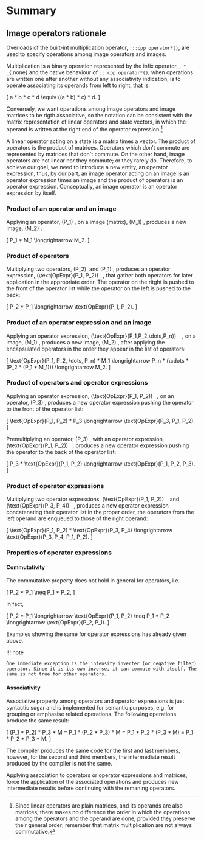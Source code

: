 # Summary

## Image operators rationale

Overloads of the built-int multiplication operator, `:::cpp operator*()`, are
used to specify operations among image operators and images.

Multiplication is a binary operation represented by the infix operator
`_ * _`{.none} and the native behaviour of `:::cpp operator*()`, when
operations are written one after another without any associativity
indication, is to operate associating its operands from left to right,
that is:

\[
    a * b * c * d \equiv ((a * b) * c) * d.
\]

Conversely, we want operations among image operators and image matrices to be
rigth associative, so the notation can be consistent with the matrix
representation of linear operators and state vectors, in which the operand is
written at the right end of the operator expression.[^1]

[^1]: Since linear operators are plain matrices, and its operands are also
      matrices, there makes no difference the order in which the operations
      among the operators and the operand are done, provided they preserve
      their general order; remember that matrix multiplication are not always
      commutative.

A linear operator acting on a state is a matrix times a vector. The product of
operators is the product of matrices. Operators which donʼt commute are
represented by matrices that don't commute. On the other hand, image operators
are not linear nor they commute; or they rarely do. Therefore, to achieve our
goal, we need to introduce a new entity, an operator expression, thus, by our
part, an image operator acting on an image is an operator expression times an
image and the product of operators is an operator expression. Conceptually, an
image operator is an operator expression by itself.

### Product of an operator and an image

Applying an operator, \(P_1\)&nbsp;, on a image (matrix), \(M_1\)&nbsp;,
produces a new image, \(M_2\)&nbsp;:

\[
    P_1 * M_1 \longrightarrow M_2.
\]

### Product of operators

Multiplying two operators, \(P_2\)&nbsp; and \(P_1\)&nbsp;, produces an operator
expression, \(\text{OpExpr}(P_1, P_2)\)&nbsp;&nbsp;&nbsp;, that gather both
operators for later application in the appropriate order. The operator on the
ritght is pushed to the front of the operator list while the operator on the
left is pushed to the back:

\[
    P_2 * P_1 \longrightarrow \text{OpExpr}(P_1, P_2).
\]

### Product of an operator expression and an image

Applying an operator expression,
\(\text{OpExpr}(P_1,P_2,\dots,P_n)\)&nbsp;&nbsp;&nbsp;&nbsp;, on a image,
\(M_1\)&nbsp;, produces a new image, \(M_2\)&nbsp;, after applying the
encapsulated operators in the order they appear in the list of operators:

\[
    \text{OpExpr}(P_1, P_2, \dots, P_n) * M_1 \longrightarrow P_n * (\cdots * (P_2 * (P_1 * M_1)))  \longrightarrow M_2.
\]

### Product of operators and operator expressions

Applying an operator expression, \(\text{OpExpr}(P_1, P_2)\)&nbsp;&nbsp;&nbsp;,
on an operator, \(P_3\)&nbsp;, produces a new operator expression pushing the
operator to the front of the operator list:

\[
    \text{OpExpr}(P_1, P_2) * P_3 \longrightarrow \text{OpExpr}(P_3, P_1, P_2).
\]

Premultiplying an operator, \(P_3\)&nbsp;, with an operator expression,
\(\text{OpExpr}(P_1, P_2)\)&nbsp;&nbsp;&nbsp;, produces a new operator
expression pushing the operator to the back of the operator list:

\[
    P_3 * \text{OpExpr}(P_1, P_2) \longrightarrow \text{OpExpr}(P_1, P_2, P_3).
\]

### Product of operator expressions

Multiplying two operator expressions, \(\text{OpExpr}(P_1,
P_2)\)&nbsp;&nbsp;&nbsp; and \(\text{OpExpr}(P_3, P_4)\)&nbsp;&nbsp;&nbsp;,
produces a new operator expression concatenating their operator list in the
proper order, the operators from the left operand are enqueued to those of the
right operand:

\[
    \text{OpExpr}(P_1, P_2) * \text{OpExpr}(P_3, P_4) \longrightarrow \text{OpExpr}(P_3, P_4, P_1, P_2).
\]

### Properties of operator expressions

#### Commutativity

The commutative property does not hold in general for operators, i.e.

\[
    P_2 * P_1 \neq P_1 * P_2,
\]

in fact,

\[
    P_2 * P_1 \longrightarrow \text{OpExpr}(P_1, P_2) \neq P_1 * P_2 \longrightarrow \text{OpExpr}(P_2, P_1).
\]

Examples showing the same for operator expressions has already given above.

!!! note

    One inmediate exception is the intensity inverter (or negative filter)
    operator. Since it is its own inverse, it can commute with itself. The
    same is not true for other operators.

#### Associativity

Associative property among operators and operator expressions is just syntactic
sugar and is implemented for semantic purposes, e.g. for grouping or emphasise
related operations. The following operations produce the same result:

\[
    (P_1 * P_2) * P_3 * M = P_1 * (P_2 * P_3) * M = P_1 * P_2 * (P_3 * M) = P_1 * P_2 * P_3 * M.
\]

The compiler produces the same code for the first and last members, however, for
the second and third members, the intermediate result produced by the compiler
is not the same.

Applying association to operators or operator expressions and matrices, force
the application of the associated operations and produces new intermediate
results before continuing with the remaning operators.
